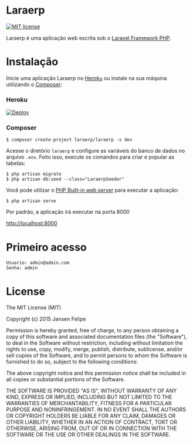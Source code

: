 # Laraerp

[![MIT license](https://poser.pugx.org/jansenfelipe/nfephp-serialize/license.svg)](http://opensource.org/licenses/MIT)

Laraerp é uma aplicação web escrita sob o [Laravel Framework PHP](http://laravel.com).

# Instalação

Inicie uma aplicação Laraerp no [Heroku](https://www.heroku.com/) ou instale na sua máquina utilizando o [Composer](https://getcomposer.org/):

### Heroku

[![Deploy](https://www.herokucdn.com/deploy/button.png)](https://heroku.com/deploy?template=https://github.com/laraerp/laraerp/tree/develop)

### Composer

```shell
$ composer create-project laraerp/laraerp -s dev
```

Acesse o diretório `laraerp` e configure as variáveis do banco de dados no arquivo `.env`. Feito isso, execute os comandos para criar e popular as tabelas:

```shell
$ php artisan migrate
$ php artisan db:seed --class="LaraerpSeeder"
```

Você pode utilizar o [PHP Built-in web server](http://php.net/manual/en/features.commandline.webserver.php) para executar a aplicação:

```shell
$ php artisan serve
```

Por padrão, a aplicação irá executar na porta 8000

[http://localhost:8000](http://localhost:8000)

# Primeiro acesso

    Usuario: admin@admin.com
    Senha: admin

# License

The MIT License (MIT)

Copyright (c) 2015 Jansen Felipe

Permission is hereby granted, free of charge, to any person obtaining a copy
of this software and associated documentation files (the "Software"), to deal
in the Software without restriction, including without limitation the rights
to use, copy, modify, merge, publish, distribute, sublicense, and/or sell
copies of the Software, and to permit persons to whom the Software is
furnished to do so, subject to the following conditions:

The above copyright notice and this permission notice shall be included in
all copies or substantial portions of the Software.

THE SOFTWARE IS PROVIDED "AS IS", WITHOUT WARRANTY OF ANY KIND, EXPRESS OR
IMPLIED, INCLUDING BUT NOT LIMITED TO THE WARRANTIES OF MERCHANTABILITY,
FITNESS FOR A PARTICULAR PURPOSE AND NONINFRINGEMENT. IN NO EVENT SHALL THE
AUTHORS OR COPYRIGHT HOLDERS BE LIABLE FOR ANY CLAIM, DAMAGES OR OTHER
LIABILITY, WHETHER IN AN ACTION OF CONTRACT, TORT OR OTHERWISE, ARISING FROM,
OUT OF OR IN CONNECTION WITH THE SOFTWARE OR THE USE OR OTHER DEALINGS IN
THE SOFTWARE.
